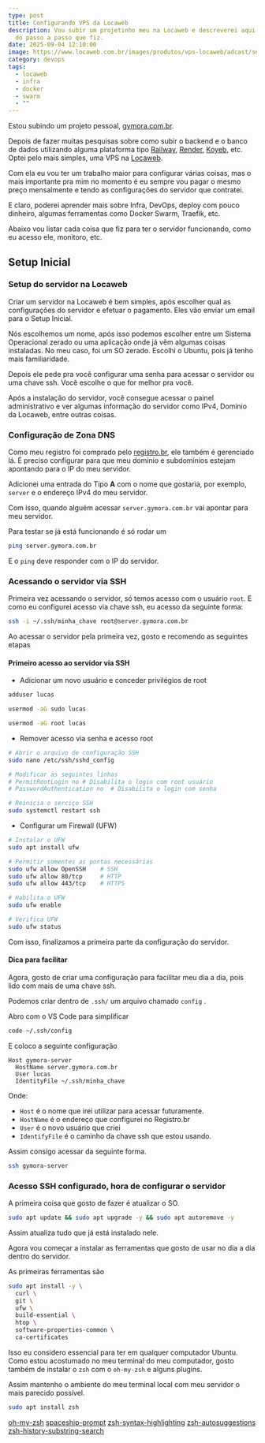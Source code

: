 ```yaml
---
type: post
title: Configurando VPS da Locaweb
description: Vou subir um projetinho meu na Locaweb e descreverei aqui um pouco
  do passo a passo que fiz.
date: 2025-09-04 12:10:00
image: https://www.locaweb.com.br/images/produtos/vps-locaweb/adcast/servidor-vps-ilustracao.webp?v=2.2.26
category: devops
tags:
  - locaweb
  - infra
  - docker
  - swarm
  - ""
---
```

Estou subindo um projeto pessoal, [gymora.com.br](https://gymora.com.br).
  
Depois de fazer muitas pesquisas sobre como subir o backend e o banco de dados utilizando alguma plataforma tipo [Railway](https://railway.com), [Render](https://render.com), [Koyeb](https://www.koyeb.com), etc. Optei pelo mais simples, uma VPS na [Locaweb](https://www.locaweb.com.br/servidor-vps/).  

Com ela eu vou ter um trabalho maior para configurar várias coisas, mas o mais importante pra mim no momento é eu sempre vou pagar o mesmo preço mensalmente e tendo as configurações do servidor que contratei.  

E claro, poderei aprender mais sobre Infra, DevOps, deploy com pouco dinheiro, algumas ferramentas como Docker Swarm, Traefik, etc.  

Abaixo vou listar cada coisa que fiz para ter o servidor funcionando, como eu acesso ele, monitoro, etc.  

## Setup Inicial

### Setup do servidor na Locaweb

Criar um servidor na Locaweb é bem simples, após escolher qual as configurações do servidor e efetuar o pagamento. Eles vão enviar um email para o Setup Inicial.

Nós escolhemos um nome, após isso podemos escolher entre um Sistema Operacional zerado ou uma aplicação onde já vêm algumas coisas instaladas. No meu caso, foi um SO zerado. Escolhi o Ubuntu, pois já tenho mais familiaridade.

Depois ele pede pra você configurar uma senha para acessar o servidor ou uma chave ssh. Você escolhe o que for melhor pra você.

Após a instalação do servidor, você consegue acessar o painel administrativo e ver algumas informação do servidor como IPv4, Domínio da Locaweb, entre outras coisas.


### Configuração de Zona DNS

Como meu registro foi comprado pelo [registro.br](registro.br), ele também é gerenciado lá. É preciso configurar para que meu domínio e subdomínios estejam apontando para o IP do meu servidor.  

Adicionei uma entrada do Tipo **A** com o nome que gostaria, por exemplo, `server` e o endereço IPv4 do meu servidor.  

Com isso, quando alguém acessar `server.gymora.com.br` vai apontar para meu servidor.  

Para testar se já está funcionando é só rodar um 
```bash
ping server.gymora.com.br
```

E o `ping` deve responder com o IP do servidor.

### Acessando o servidor via SSH

Primeira vez acessando o servidor, só temos acesso com o usuário `root`. E como eu configurei acesso via chave ssh, eu acesso da seguinte forma:

```bash
ssh -i ~/.ssh/minha_chave root@server.gymora.com.br
```

Ao acessar o servidor pela primeira vez, gosto e recomendo as seguintes etapas

#### Primeiro acesso ao servidor via SSH

- Adicionar um novo usuário e conceder privilégios de root
```bash
adduser lucas

usermod -aG sudo lucas

usermod -aG root lucas
```

- Remover acesso via senha e acesso root
```bash
# Abrir o arquivo de configuração SSH
sudo nano /etc/ssh/sshd_config

# Modificar as seguintes linhas
# PermitRootLogin no # Disabilita o login com root usuário
# PasswordAuthentication no  # Disabilita o login com senha

# Reinicia o serciço SSH
sudo systemctl restart ssh
```

- Configurar um Firewall (UFW)
```bash
# Instalar o UFW
sudo apt install ufw

# Permitir somentes as portas necessárias
sudo ufw allow OpenSSH    # SSH
sudo ufw allow 80/tcp     # HTTP
sudo ufw allow 443/tcp    # HTTPS

# Habilita o UFW
sudo ufw enable

# Verifica UFW
sudo ufw status
```

Com isso, finalizamos a primeira parte da configuração do servidor.

#### Dica para facilitar

Agora, gosto de criar uma configuração para facilitar meu dia a dia, pois lido com mais de uma chave ssh.

Podemos criar dentro de `.ssh/` um arquivo chamado `config` .  

Abro com o VS Code para simplificar

```bash
code ~/.ssh/config
```

E coloco a seguinte configuração

```
Host gymora-server
  HostName server.gymora.com.br
  User lucas
  IdentityFile ~/.ssh/minha_chave
```

Onde:
- `Host` é o nome que irei utilizar para acessar futuramente.
- `HostName` é o endereço que configurei no Registro.br
- `User` é o novo usuário que criei
- `IdentifyFile` é o caminho da chave ssh que estou usando.

Assim consigo acessar da seguinte forma.

```bash
ssh gymora-server
```

### Acesso SSH configurado, hora de configurar o servidor

A primeira coisa que gosto de fazer é atualizar o SO.

```bash
sudo apt update && sudo apt upgrade -y && sudo apt autoremove -y
```

Assim atualiza tudo que já está instalado nele.

Agora vou começar a instalar as ferramentas que gosto de usar no dia a dia dentro do servidor.

As primeiras ferramentas são
```bash
sudo apt install -y \
  curl \
  git \
  ufw \
  build-essential \
  htop \
  software-properties-common \
  ca-certificates
``` 

Isso eu considero essencial para ter em qualquer computador Ubuntu.  
Como estou acostumado no meu terminal do meu computador, gosto também de instalar o `zsh` com o `oh-my-zsh` e alguns plugins.

Assim mantenho o ambiente do meu terminal local com meu servidor o mais parecido possível.

```bash
sudo apt install zsh
```

[oh-my-zsh](https://github.com/ohmyzsh/ohmyzsh?tab=readme-ov-file#basic-installation)
[spaceship-prompt](https://github.com/spaceship-prompt/spaceship-prompt?tab=readme-ov-file#-installation)
[zsh-syntax-highlighting](https://github.com/zsh-users/zsh-syntax-highlighting/blob/master/INSTALL.md#oh-my-zsh)
[zsh-autosuggestions](https://github.com/zsh-users/zsh-syntax-highlighting/blob/master/INSTALL.md#oh-my-zsh)
[zsh-history-substring-search](https://github.com/zsh-users/zsh-history-substring-search?tab=readme-ov-file#install)

